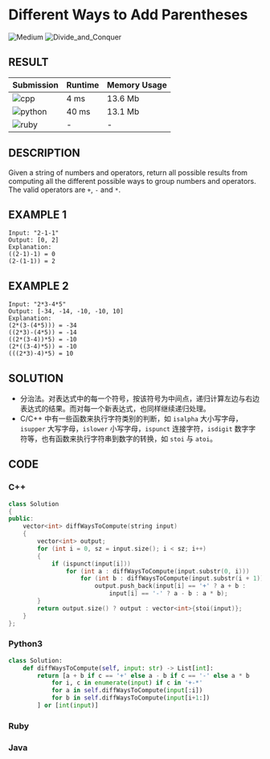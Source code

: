 # Different Ways to Add Parentheses

![Medium](https://img.shields.io/badge/-Medium-f0ad4e.svg) ![Divide_and_Conquer](https://img.shields.io/badge/分治法-Divide_and_Conquer-007ec6.svg)
## RESULT

| Submission                                                        | Runtime | Memory Usage |
| ----------------------------------------------------------------- | ------- | ------------ |
| ![cpp](https://img.shields.io/badge/leetcode241-cpp-f34b7d.svg)   | 4 ms    | 13.6 Mb      |
| ![python](https://img.shields.io/badge/leetcode241-py-3572A5.svg) | 40 ms   | 13.1 Mb      |
| ![ruby](https://img.shields.io/badge/leetcode300-rb-701516.svg)   | -       | -            |

## DESCRIPTION

Given a string of numbers and operators, return all possible results from computing all the different possible ways to group numbers and operators. The valid operators are `+`, `-` and `*`.

## EXAMPLE 1

```plain
Input: "2-1-1"
Output: [0, 2]
Explanation: 
((2-1)-1) = 0 
(2-(1-1)) = 2
```

## EXAMPLE 2

```plain
Input: "2*3-4*5"
Output: [-34, -14, -10, -10, 10]
Explanation: 
(2*(3-(4*5))) = -34 
((2*3)-(4*5)) = -14 
((2*(3-4))*5) = -10 
(2*((3-4)*5)) = -10 
(((2*3)-4)*5) = 10
```

## SOLUTION

* 分治法。对表达式中的每一个符号，按该符号为中间点，递归计算左边与右边表达式的结果。而对每一个新表达式，也同样继续递归处理。
* C/C++ 中有一些函数来执行字符类别的判断，如 `isalpha` 大小写字母，`isupper` 大写字母，`islower` 小写字母，`ispunct` 连接字符，`isdigit` 数字字符等，也有函数来执行字符串到数字的转换，如 `stoi` 与 `atoi`。


## CODE

### C++

```cpp
class Solution
{
public:
    vector<int> diffWaysToCompute(string input)
    {
        vector<int> output;
        for (int i = 0, sz = input.size(); i < sz; i++)
        {
            if (ispunct(input[i]))
                for (int a : diffWaysToCompute(input.substr(0, i)))
                    for (int b : diffWaysToCompute(input.substr(i + 1)))
                        output.push_back(input[i] == '+' ? a + b :
                            input[i] == '-' ? a - b : a * b);
        }
        return output.size() ? output : vector<int>{stoi(input)};
    }
};
```

### Python3

```python
class Solution:
    def diffWaysToCompute(self, input: str) -> List[int]:
        return [a + b if c == '+' else a - b if c == '-' else a * b
            for i, c in enumerate(input) if c in '+-*'
            for a in self.diffWaysToCompute(input[:i])
            for b in self.diffWaysToCompute(input[i+1:])
        ] or [int(input)]
```

### Ruby

### Java
